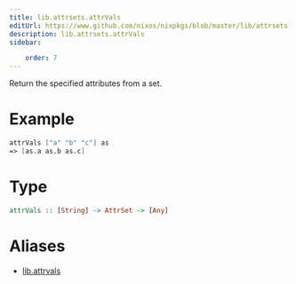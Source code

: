 ```yaml
---
title: lib.attrsets.attrVals
editUrl: https://www.github.com/nixos/nixpkgs/blob/master/lib/attrsets.nix#L296C5
description: lib.attrsets.attrVals
sidebar:

    order: 7
---
```


Return the specified attributes from a set.

# Example

```nix
attrVals ["a" "b" "c"] as
=> [as.a as.b as.c]
```

# Type

```haskell
attrVals :: [String] -> AttrSet -> [Any]
```


# Aliases

- [lib.attrvals](/nix-doc-comments/reference/lib/lib-attrvals)


